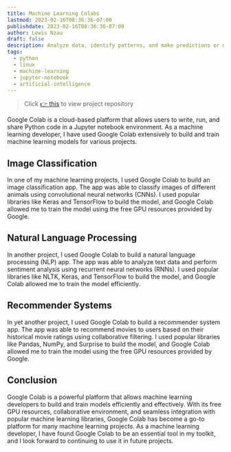 ```yaml
---
title: Machine Learning Colabs
lastmod: 2023-02-16T08:36:36-07:00
publishdate: 2023-02-16T08:36:36-07:00
author: Lewis Nzau
draft: false
description: Analyze data, identify patterns, and make predictions or decisions without being explicit programming.
tags:
  - python
  - linux
  - machine-learning
  - jupyter-notebook
  - artificial-intelligence
---
```


> Click [👉 this](https://github.com/SinoLewis/machine-learning-colabs) to view project repository

Google Colab is a cloud-based platform that allows users to write, run, and share Python code in a Jupyter notebook environment. As a machine learning developer, I have used Google Colab extensively to build and train machine learning models for various projects.

## Image Classification

In one of my machine learning projects, I used Google Colab to build an image classification app. The app was able to classify images of different animals using convolutional neural networks (CNNs). I used popular libraries like Keras and TensorFlow to build the model, and Google Colab allowed me to train the model using the free GPU resources provided by Google.

## Natural Language Processing

In another project, I used Google Colab to build a natural language processing (NLP) app. The app was able to analyze text data and perform sentiment analysis using recurrent neural networks (RNNs). I used popular libraries like NLTK, Keras, and TensorFlow to build the model, and Google Colab allowed me to train the model efficiently.

## Recommender Systems

In yet another project, I used Google Colab to build a recommender system app. The app was able to recommend movies to users based on their historical movie ratings using collaborative filtering. I used popular libraries like Pandas, NumPy, and Surprise to build the model, and Google Colab allowed me to train the model using the free GPU resources provided by Google.

## Conclusion

Google Colab is a powerful platform that allows machine learning developers to build and train models efficiently and effectively. With its free GPU resources, collaborative environment, and seamless integration with popular machine learning libraries, Google Colab has become a go-to platform for many machine learning projects. As a machine learning developer, I have found Google Colab to be an essential tool in my toolkit, and I look forward to continuing to use it in future projects.
